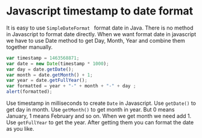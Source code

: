# Javascript timestamp to date format
It is easy to use ``SimpleDateFormat `` format date in Java. There is no method in Javascript to format
date directly. When we want format date in javascript we have to use Date method to get Day, Month, 
Year and combine them together manually.
```javascript
var timestamp = 1463568871;
var date = new Date(timestamp * 1000);
var day = date.getDate();
var month = date.getMonth() + 1;
var year = date.getFullYear();
var formatted = year + "-" + month + "-" + day ;
alert(formatted);
```
Use timestamp in milliseconds to create ``Date`` in Javascript. Use ``getDate()`` to get day in month.
Use ``getMonth()`` to get month in year. But 0 means January, 1 means February and so on. When we get
month we need add 1. Use ``getFullYear`` to get the year. After getting them you can format the date as
 you like.
